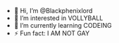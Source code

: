 - 👋 Hi, I’m @Blackphenixlord
- 👀 I’m interested in VOLLYBALL
- 🌱 I’m currently learning CODEING 
- ⚡ Fun fact: I AM NOT GAY

<!---
Blackphenixlord/Blackphenixlord is a ✨ special ✨ repository because its `README.md` (this file) appears on your GitHub profile.
You can click the Preview link to take a look at your changes.
--->
